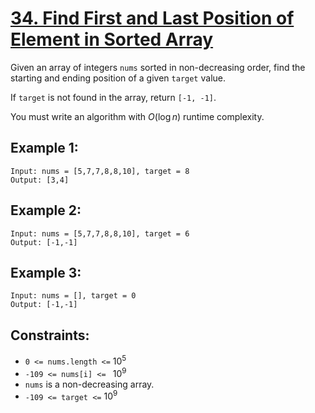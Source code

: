 # [34. Find First and Last Position of Element in Sorted Array](https://leetcode.com/problems/find-first-and-last-position-of-element-in-sorted-array/)

Given an array of integers `nums` sorted in non-decreasing order, find the starting and ending position of a given `target` value.

If `target` is not found in the array, return `[-1, -1]`.

You must write an algorithm with $O(\log n)$ runtime complexity.

## Example 1:

```
Input: nums = [5,7,7,8,8,10], target = 8
Output: [3,4]
```

## Example 2:

```
Input: nums = [5,7,7,8,8,10], target = 6
Output: [-1,-1]
```

## Example 3:

```
Input: nums = [], target = 0
Output: [-1,-1]
```

## Constraints:

- `0 <= nums.length <=` $10^5$
- `-109 <= nums[i] <= ` $10^9$
- `nums` is a non-decreasing array.
- `-109 <= target <=` $10^9$
